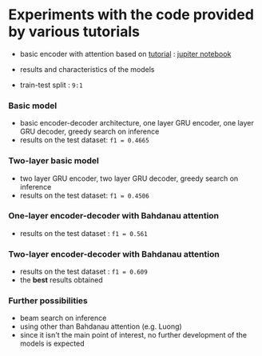 # Experiments with the code provided by various tutorials

- basic encoder with attention based on [tutorial](https://www.tensorflow.org/tutorials/text/nmt_with_attention#write_the_encoder_and_decoder_model) : [jupiter notebook](./bewa_seq2seq.ipynb)

- results and characteristics of the models
- train-test split : `9:1`

### Basic model
- basic encoder-decoder architecture, one layer GRU encoder, one layer GRU decoder, greedy search on inference
- results on the test dataset: `f1 = 0.4665`

### Two-layer basic model
- two layer GRU encoder, two layer GRU decoder, greedy search on inference
- results on the test dataset: `f1 = 0.4506`

### One-layer encoder-decoder with Bahdanau attention
- results on the test dataset : `f1 = 0.561`

### Two-layer encoder-decoder with Bahdanau attention
- results on the test dataset : `f1 = 0.609`
- the __best__ results obtained

### Further possibilities
- beam search on inference
- using other than Bahdanau attention (e.g. Luong)
- since it isn't the main point of interest, no further development of the models is expected
